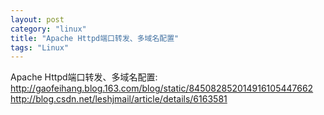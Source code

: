 ```yaml
---
layout: post
category: "linux"
title: "Apache Httpd端口转发、多域名配置"
tags: "Linux"
---
```


Apache Httpd端口转发、多域名配置:  
<http://gaofeihang.blog.163.com/blog/static/845082852014916105447662>  
<http://blog.csdn.net/leshjmail/article/details/6163581>
